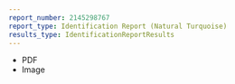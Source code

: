 ```yaml
---
report_number: 2145298767
report_type: Identification Report (Natural Turquoise)
results_type: IdentificationReportResults
---
```


* PDF
* Image
